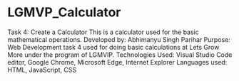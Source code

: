 # LGMVP_Calculator


Task 4: Create a Calculator
This is a calculator used for the basic mathematical operations.
Developed by: Abhimanyu Singh Parihar
Purpose: Web Development task 4 used for doing basic calculations at Lets Grow More under the program of LGMVIP.
Technologies Used: Visual Studio Code editor, Google Chrome, Microsoft Edge, Internet Explorer
Languages used: HTML, JavaScript, CSS
